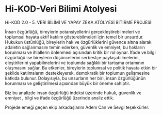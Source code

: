 # Hi-KOD-Veri Bilimi Atolyesi
Hi-KOD 2.0 - 5. VERİ BİLİMİ VE YAPAY ZEKA ATÖLYESİ BİTİRME PROJESİ

<h>İnsan özgürlüğü, bireylerin potansiyellerini gerçekleştirebilmeleri ve toplumsal hayata aktif katılım gösterebilmeleri için temel bir unsurdur. Hukukun üstünlüğü, bireylerin hak ve özgürlüklerini güvence altına alarak adaletin sağlanmasını temin ederken, güvenlik ve emniyet, bu hakların korunması ve ihlallerin önlenmesi açısından kritik bir rol oynar. İfade ve bilgi özgürlüğü ise bireylerin düşüncelerini serbestçe paylaşabilmelerini, eleştirilerini yapabilmelerini ve toplumda sağlıklı bir tartışma ortamının oluşmasını sağlar. Bu etkenler, bireylerin toplumsal ve politik hayata etkin bir şekilde katılmalarını destekleyerek, demokratik bir toplumun gelişmesine katkıda bulunur. Dolayısıyla, bu unsurların her biri, insan özgürlüğünün korunması ve geliştirilmesi açısından büyük bir öneme sahiptir. </h>

Biz bu analizde insan özgürlüğü indeksi üzerinde hukuk, güvenlik ve emniyet , bilgi ve ifade özgürlüğü üzerinde analiz ettik.

Projede emeği geçen ekip arkadaşlarım Adem Can ve Sevgi teşekkürler. 

